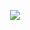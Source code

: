 <p align="center">
  <img src="https://capsule-render.vercel.app/api?text=Hola Amigo!!🕹️& animation=fadeIn&type=waving&color=gradient&height=100"/>
</p>
